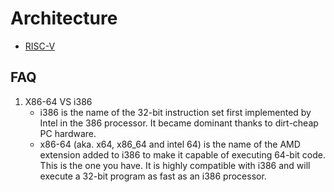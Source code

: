# Architecture

- [RISC-V](./RISCV.md)

## FAQ

1. X86-64 VS i386
    - i386 is the name of the 32-bit instruction set first implemented by Intel in the 386 processor. It became dominant thanks to dirt-cheap PC hardware.
    - x86-64 (aka. x64, x86_64 and intel 64) is the name of the AMD extension added to i386 to make it capable of executing 64-bit code. This is the one you have. It is highly compatible with i386 and will execute a 32-bit program as fast as an i386 processor.